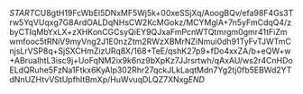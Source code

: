 $START$CU8gtH19FcWbEl5DNxMF5Wj5k+00xeSSjXq/AoogBQv/efa98F4Gs3Trw5YqVUqxg7G8ArdOALDqNHsCW2KcMGokz/MCYMglA+7n5yFmCdqQ4/zbyCTIqMbYxLX+zXHKonCGCsyQiEY9QJxaFmPcnWTQtmrgm0gmr41tFiZmwmfooc5tRNiV9myVng2J1E0nzZtm2RWzXBMrNZiNmui0dh91TyFvTJWTmCnjsLrVSP8q+SjSXCHmZizURq8X/168+TeE/qshK27p9+fDo4xxZA/b+eQW+w+ABruaIhtL3isc9j+UoFqNM2ix9k6nz9bXpKz7JJrsrtwh/qAxAU/ws2r4CnHDoELdQRuhe5FzNa1Ftkx6KyAlp302Rhr27qckJLkLaqtMdn7Yg2tj0fb5EBWd2YTdNnUZHtvVStUpfhItBmXp/HuWvuqDLQZ7XNxg$END$